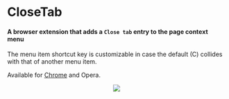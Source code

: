 CloseTab
========

#### A browser extension that adds a `Close tab` entry to the page context menu

The menu item shortcut key is customizable in case the default (C) collides with that of another menu item.

Available for [Chrome](https://chrome.google.com/webstore/detail/closetab/lnchemdcmhoccciihokpdkkekmnejfhj) and Opera.

<div align="center"><img src="http://hansifer.com/CloseTab/screenshot_chrome.png"></div>
